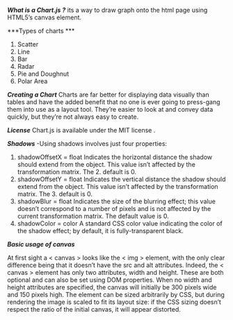 

***What is a Chart.js ?***
its a way to draw graph onto the html page using HTML5’s canvas element.


***Types of charts ***

1. Scatter
2. Line
3. Bar
4. Radar
5. Pie and Doughnut
6. Polar Area

***Creating a Chart***
Charts are far better for displaying data visually than tables and have the added benefit that no one is ever going to press-gang them into use as a layout tool. They’re easier to look at and convey data quickly, but they’re not always easy to create. 

***License***
Chart.js is available under the MIT license .

***Shadows***
-Using shadows involves just four properties:

1. shadowOffsetX = float Indicates the horizontal distance the shadow should extend from the object. This value isn’t affected by the transformation matrix. The 2. default is 0.
2. shadowOffsetY = float Indicates the vertical distance the shadow should extend from the object. This value isn’t affected by the transformation matrix. The 3. default is 0.
3. shadowBlur = float Indicates the size of the blurring effect; this value doesn’t correspond to a number of pixels and is not affected by the current transformation matrix. The default value is 0.
4. shadowColor = color A standard CSS color value indicating the color of the shadow effect; by default, it is fully-transparent black.

***Basic usage of canvas***


At first sight a < canvas > looks like the < img > element, with the only clear difference being that it doesn’t have the src and alt attributes. Indeed, the < canvas > element has only two attributes, width and height. These are both optional and can also be set using DOM properties. When no width and height attributes are specified, the canvas will initially be 300 pixels wide and 150 pixels high. The element can be sized arbitrarily by CSS, but during rendering the image is scaled to fit its layout size: if the CSS sizing doesn’t respect the ratio of the initial canvas, it will appear distorted.

